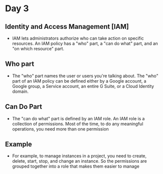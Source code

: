 # Day 3
  
   ## Identity and Access Management [IAM]

* IAM lets administrators authorize who can take action on specific resources. An IAM policy has a "who" part, a "can do what" part, and an "on which resource" part. 

## Who part

* The "who" part names the user or users you're talking about. The "who" part of an IAM policy can be defined either by a Google account, a Google group, a Service account, an entire G Suite, or a Cloud Identity domain. 

## Can Do Part

* The "can do what" part is defined by an IAM role. An IAM role is a collection of permissions. Most of the time, to do any meaningful operations, you need more than one permission


## Example 

* For example, to manage instances in a project, you need to create, delete, start, stop, and change an instance. So the permissions are grouped together into a role that makes them easier to manage
